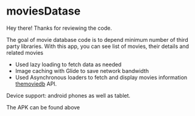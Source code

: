 # moviesDatase

Hey there! Thanks for reviewing the code.

The goal of movie database code is to depend minimum number of third party libraries. With this app, you can see list of movies, their details and related movies

 - Used lazy loading to fetch data as needed 
 - Image caching with Glide to save network bandwidth
 - Used Asynchronous loaders to fetch and display movies information [themoviedb](https://developers.themoviedb.org/3/search/search-movies) API.
 
 Device support: android phones as well as tablet. 
 
 The APK can be found above 
